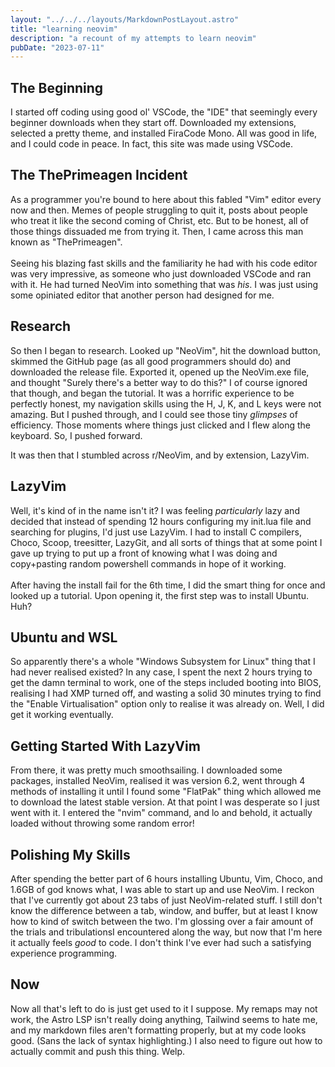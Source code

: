 ```yaml
---
layout: "../../../layouts/MarkdownPostLayout.astro"
title: "learning neovim"
description: "a recount of my attempts to learn neovim"
pubDate: "2023-07-11"
---
```


## The Beginning
I started off coding using good ol' VSCode, the "IDE" that seemingly every beginner downloads when they start off. Downloaded my extensions, selected a pretty theme, and installed FiraCode Mono. All was good in life, and I could code in peace. In fact, this site was made using VSCode.


## The ThePrimeagen Incident
As a programmer you're bound to here about this fabled "Vim" editor every now and then. Memes of people struggling to quit it, posts about people who treat it like the second coming of Christ, etc. But to be honest, all of those things dissuaded me from trying it. Then, I came across this man known as "ThePrimeagen". <br><br>
Seeing his blazing fast skills and the familiarity he had with his code editor was very impressive, as someone who just downloaded VSCode and ran with it. He had turned NeoVim into something that was *his*. I was just using some opiniated editor that another person had designed for me.


## Research
So then I began to research. Looked up "NeoVim", hit the download button, skimmed the GitHub page (as all good programmers should do) and downloaded the release file. Exported it, opened up the NeoVim.exe file, and thought "Surely there's a better way to do this?" I of course ignored that though, and began the tutorial. It was a horrific experience to be perfectly honest, my navigation skills using the H, J, K, and L keys were not amazing. But I pushed through, and I could see those tiny *glimpses* of efficiency. Those moments where things just clicked and I flew along the keyboard. So, I pushed forward.


It was then that I stumbled across r/NeoVim, and by extension, LazyVim.


## LazyVim
Well, it's kind of in the name isn't it? I was feeling *particularly* lazy and decided that instead of spending 12 hours configuring my init.lua file and searching for plugins, I'd just use LazyVim. I had to install C compilers, Choco, Scoop, treesitter, LazyGit, and all sorts of things that at some point I gave up trying to put up a front of knowing what I was doing and copy+pasting random powershell commands in hope of it working. <br><br>
After having the install fail for the 6th time, I did the smart thing for once and looked up a tutorial. Upon opening it, the first step was to install Ubuntu. Huh?


## Ubuntu and WSL
So apparently there's a whole "Windows Subsystem for Linux" thing that I had never realised existed? In any case, I spent the next 2 hours trying to get the damn terminal to work, one of the steps included booting into BIOS, realising I had XMP turned off, and wasting a solid 30 minutes trying to find the "Enable Virtualisation" option only to realise it was already on. Well, I did get it working eventually.

## Getting Started With LazyVim
From there, it was pretty much smoothsailing. I downloaded some packages, installed NeoVim, realised it was version 6.2, went through 4 methods of installing it until I found some "FlatPak" thing which allowed me to download the latest stable version. At that point I was desperate so I just went with it. I entered the "nvim" command, and lo and behold, it actually loaded without throwing some random error! 

## Polishing My Skills 
After spending the better part of 6 hours installing Ubuntu, Vim, Choco, and 1.6GB of god knows what, I was able to start up and use NeoVim. I reckon that I've currently got about 23 tabs of just NeoVim-related stuff. I still don't know the difference between a tab, window, and buffer, but at least I know how to kind of switch between the two. I'm glossing over a fair amount of the trials and tribulationsI encountered along the way, but now that I'm here it actually feels *good* to code. I don't think I've ever had such a satisfying experience programming. 


## Now 
Now all that's left to do is just get used to it I suppose. My remaps may not work, the Astro LSP isn't really doing anything, Tailwind seems to hate me, and my markdown files aren't formatting properly, but at my code looks good. (Sans the lack of syntax highlighting.) I also need to figure out how to actually commit and push this thing. Welp.
